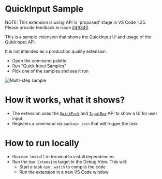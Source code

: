 # QuickInput Sample

NOTE: This extension is using API in 'proposed' stage in VS Code 1.25. Please provide feedback in issue [#49340](https://github.com/Microsoft/vscode/issues/49340).

This is a sample extension that shows the QuickInput UI and usage of the QuickInput API.

It is not intended as a production quality extension.

- Open the command palette
- Run "Quick Input Samples"
- Pick one of the samples and see it run

![Multi-step sample](https://raw.githubusercontent.com/Microsoft/vscode-extension-samples/master/quickinput-sample/preview.gif)

# How it works, what it shows?

- The extension uses the [`QuickPick`](https://code.visualstudio.com/api/references/vscode-api#QuickPick) and [`InputBox`](https://code.visualstudio.com/api/references/vscode-api#InputBox) API to show a UI for user input.
- Registers a command via `package.json` that will trigger the task

# How to run locally

- Run `npm install` in terminal to install dependencies
- Run the `Run Extension` target in the Debug View. This will:
	- Start a task `npm: watch` to compile the code
	- Run the extension in a new VS Code window